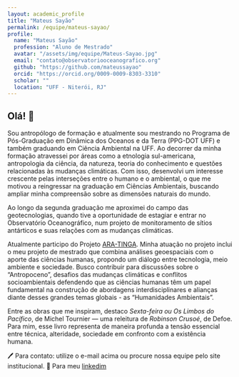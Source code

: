 ```yaml
---
layout: academic_profile
title: "Mateus Sayão"
permalink: /equipe/mateus-sayao/
profile:
  name: "Mateus Sayão"
  profession: "Aluno de Mestrado"
  avatar: "/assets/img/equipe/Mateus-Sayao.jpg"
  email: "contato@observatoriooceanografico.org"
  github: "https://github.com/mateussayao"
  orcid: "https://orcid.org/0009-0009-8303-3310"
  scholar: ""
  location: "UFF - Niterói, RJ"
---
```


## Olá! 👋

Sou antropólogo de formação e atualmente sou mestrando no Programa de Pós-Graduação em Dinâmica dos Oceanos e da Terra (PPG-DOT UFF) e também graduando em Ciência Ambiental na UFF. Ao decorrer da minha formação atravessei por áreas como a etnologia sul-americana, antropologia da ciência, da natureza, teoria do conhecimento e questões relacionadas às mudanças climáticas. Com isso, desenvolvi um interesse crescente pelas interseções entre o humano e o ambiental, o que me motivou a reingressar na graduação em Ciências Ambientais, buscando ampliar minha compreensão sobre as dimensões naturais do mundo.

Ao longo da segunda graduação me aproximei do campo das geotecnologias, quando tive a oportunidade de estagiar e entrar no Observatório Oceanográfico, num projeto de monitoramento de sítios antárticos e suas relações com as mudanças climáticas.

Atualmente participo do Projeto [ARA-TINGA](https://observatoriooceanografico.org/projetos/projeto-ara-tinga/). Minha atuação no projeto inclui o meu projeto de mestrado que combina análises geoespaciais com o aporte das ciências humanas, propondo um diálogo entre tecnologia, meio ambiente e sociedade. Busco contribuir para discussões sobre o “Antropoceno”, desafios das mudanças climáticas e conflitos socioambientais defendendo que as ciências humanas têm um papel fundamental na construção de abordagens interdisciplinares e alianças diante desses grandes temas globais - as “Humanidades Ambientais”.

Entre as obras que me inspiram, destaco *Sexta-feira ou Os Limbos do Pacífico*, de Michel Tournier — uma releitura de *Robinson Crusoé*, de Defoe. Para mim, esse livro representa de maneira profunda a tensão essencial entre técnica, alteridade, sociedade em confronto com a existência humana.

🖊️ Para contato: utilize o e-mail acima ou procure nossa equipe pelo site institucional.
📎 Para meu  [linkedim](https://www.linkedin.com/in/mateussayao/)

